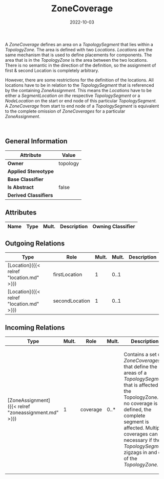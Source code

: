 ﻿---
title: ZoneCoverage
toc: false
type: specs
date: "2022-10-03"
draft: false
specification: VEC
version: 2.0.1
documentType: "Recommendation"
elementType: Class
classes:
  - ZoneCoverage
menu_name: vec-2.0.1
---
<p> A <i>ZoneCoverage </i>defines an area on a <i>TopologySegment</i> that lies within a <i>TopologyZone.</i> The area is defined with two <i>Locations</i>. <i>Locations </i>are the same mechanism that is used to define placements for components. The area that is in the <i>TopologyZone </i>is the area between the two locations. There is no semantic in the direction of the definition, so the assignment of first &amp;&#160;second Location is completely arbitrary.       </p>      <p> However, there are some restrictions for the definition of the locations. All locations have to be in relation to the&#160;<i>TopologySegment </i>that is referenced by the containing <i>ZoneAssignment</i>. This means the <i>Locations</i> have to be either a <i>SegmentLocation on the </i>respective<i> </i><i>TopologySegment</i> or a <i>NodeLocation</i> on the start or end node of this particular <i>T</i><i>opologySegment.</i> A <i>ZoneCoverage</i> from start to end node of a <i>TopologySegment</i> is equivalent to the complete omission of <i>ZoneCoverages</i> for a particular <i>ZoneAssignment</i>.      </p>      <p> &#160;      </p>

## General Information

| Attribute               | Value |
|-------------------------|-------|
| **Owner**               | topology |
| **Applied Stereotype**  |   |
| **Base Classifier**     |   |
| **Is Abstract**         | false |
| **Derived Classifiers** |   |

## Attributes
|  Name  |  Type  |  Mult.  |  Description  |  Owning Classifier  |
|--------|--------|---------|---------------|--------------|

## Outgoing Relations
|    Type  |   Role   |   Mult.   |   Mult.   |   Description   |
|----------|----------|-----------|-----------|-----------------|
| [Location]({{< relref "location.md" >}}) | firstLocation | 1 | 0..1 |  |
| [Location]({{< relref "location.md" >}}) | secondLocation | 1 | 0..1 |  |
##  Incoming Relations
|    Type  |   Mult.  |   Role    |   Mult.   |   Description  |
|----------|----------|-----------|-----------|----------------|
| [ZoneAssignment]({{< relref "zoneassignment.md" >}}) | 1 | coverage | 0..* | <p> Contains a set of <i>ZoneCoverages</i> that define the areas of a <i>TopologySegment</i> that is affected by the TopologyZone.&#160;If no coverage is defined, the complete segment is affected. Multiple coverages can be necessary if the <i>TopologySegment</i> zigzags in and out of the <i>TopologyZone.</i>      </p> |
